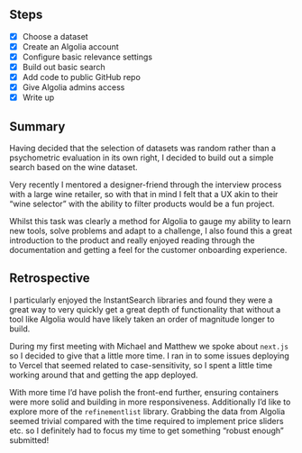 ## Steps
- [x] Choose a dataset
- [x] Create an Algolia account
- [x] Configure basic relevance settings
- [x] Build out basic search
- [x] Add code to public GitHub repo
- [x] Give Algolia admins access
- [x] Write up

## Summary
Having decided that the selection of datasets was random rather than a psychometric evaluation in its own right, I decided to build out a simple search based on the wine dataset.

Very recently I mentored a designer-friend through the interview process with a large wine retailer, so with that in mind I felt that a UX akin to their “wine selector” with the ability to filter products would be a fun project.

Whilst this task was clearly a method for Algolia to gauge my ability to learn new tools, solve problems and adapt to a challenge, I also found this a great introduction to the product and really enjoyed reading through the documentation and getting a feel for the customer onboarding experience.

## Retrospective
I particularly enjoyed the InstantSearch libraries and found they were a great way to very quickly get a great depth of functionality that without a tool like Algolia would have likely taken an order of magnitude longer to build.

During my first meeting with Michael and Matthew we spoke about `next.js` so I decided to give that a little more time. I ran in to some issues deploying to Vercel that seemed related to case-sensitivity, so I spent a little time working around that and getting the app deployed.

With more time I’d have polish the front-end further, ensuring containers were more solid and building in more responsiveness. Additionally I’d like to explore more of the `refinementlist` library. Grabbing the data from Algolia seemed trivial compared with the time required to implement price sliders etc. so I definitely had to focus my time to get something “robust enough” submitted!
